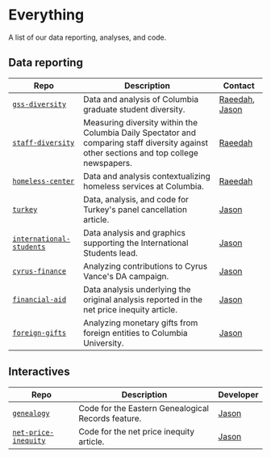 # Everything

A list of our data reporting, analyses, and code.

## Data reporting

| Repo | Description | Contact |
|------|-------------| ------- |
| [`gss-diversity`](https://github.com/spec-journalism/gss-diversity) | Data and analysis of Columbia graduate student diversity. | [Raeedah](https://github.com/raeedahw), [Jason](https://github.com/jsonkao) |
| [`staff-diversity`](https://github.com/spec-journalism/staff-diversity) | Measuring diversity within the Columbia Daily Spectator and comparing staff diversity against other sections and top college newspapers. | [Raeedah](https://github.com/raeedahw) |
| [`homeless-center`](https://github.com/spec-journalism/homeless-center) | Data and analysis contextualizing homeless services at  Columbia. | [Raeedah](https://github.com/raeedahw) |
| [`turkey`](https://github.com/spec-journalism/turkey) | Data, analysis, and code for Turkey's panel cancellation article. | [Jason](https://github.com/jsonkao) |
| [`international-students`](https://github.com/spec-journalism/international-students) | Data analysis and graphics supporting the International Students lead. | [Jason](https://github.com/jsonkao) |
| [`cyrus-finance`](https://github.com/spec-journalism/cyrus-finance) | Analyzing contributions to Cyrus Vance's DA campaign. | [Jason](https://github.com/jsonkao) |
| [`financial-aid`](https://github.com/spec-journalism/financial-aid) | Data analysis underlying the original analysis reported in the net price inequity article. | [Jason](https://github.com/jsonkao) |
| [`foreign-gifts`](https://github.com/spec-journalism/foreign-gifts) | Analyzing monetary gifts from foreign entities to Columbia University. | [Jason](https://github.com/jsonkao) |

## Interactives

| Repo | Description | Developer |
|------|-------------|-----------|
| [`genealogy`](https://github.com/spec-journalism/genealogy) | Code for the Eastern Genealogical Records feature. | [Jason](https://github.com/jsonkao) |
| [`net-price-inequity`](https://github.com/spec-journalism/net-price-inequity) | Code for the net price inequity article. | [Jason](https://github.com/jsonkao) |
